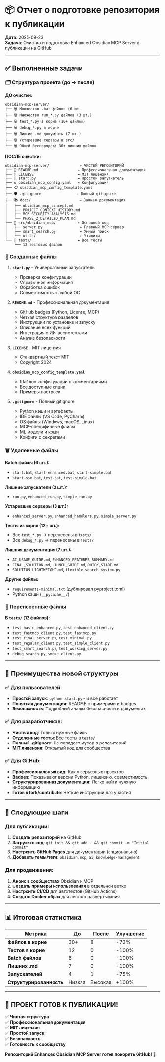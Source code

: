 # 📦 Отчет о подготовке репозитория к публикации

**Дата**: 2025-09-23  
**Задача**: Очистка и подготовка Enhanced Obsidian MCP Server к публикации на GitHub

---

## ✅ Выполненные задачи

### 🗂️ **Структура проекта (до → после)**

**ДО очистки:**
```
obsidian-mcp-server/
├── 🗑️ Множество .bat файлов (6 шт.)
├── 🗑️ Множество run_*.py файлов (3 шт.)
├── 🗑️ test_*.py в корне (10+ файлов)
├── 🗑️ debug_*.py в корне
├── 🗑️ Лишние .md документы (7 шт.)
├── 🗑️ Устаревшие серверы в src/
└── 🗑️ Общий беспорядок: 30+ лишних файлов
```

**ПОСЛЕ очистки:**
```
obsidian-mcp-server/              ← ЧИСТЫЙ РЕПОЗИТОРИЙ
├── 📄 README.md                  ← Профессиональная документация
├── 📄 LICENSE                    ← MIT лицензия
├── 🚀 start.py                   ← Простой запускатель
├── ⚙️ obsidian_mcp_config.yaml   ← Конфигурация
├── 📋 obsidian_mcp_config_template.yaml
├── 🛡️ .gitignore                ← Полный gitignore
├── 📚 docs/                      ← Важная документация
│   ├── obsidian_mcp_concept.md
│   ├── PROJECT_CONTEXT_HISTORY.md
│   ├── MCP_SECURITY_ANALYSIS.md  
│   └── PHASE_2_DETAILED_PLAN.md
├── 🐍 src/obsidian_mcp/          ← Основной код
│   ├── server.py                 ← Главный MCP сервер
│   ├── smart_search.py           ← Умный поиск
│   └── utils/                    ← Утилиты
└── 🧪 tests/                     ← Все тесты
    └── 12 тестовых файлов
```

### 📝 **Созданные файлы**

1. **`start.py`** - Универсальный запускатель
   - Проверка конфигурации
   - Справочная информация
   - Обработка ошибок
   - Совместимость с любой ОС

2. **`README.md`** - Профессиональная документация
   - GitHub badges (Python, License, MCP)
   - Четкая структура разделов
   - Инструкции по установке и запуску
   - Описание всех функций
   - Интеграция с ИИ-ассистентами
   - Анализ безопасности

3. **`LICENSE`** - MIT лицензия
   - Стандартный текст MIT
   - Copyright 2024

4. **`obsidian_mcp_config_template.yaml`**
   - Шаблон конфигурации с комментариями
   - Все доступные опции
   - Примеры настроек

5. **`.gitignore`** - Полный gitignore
   - Python кэши и артефакты
   - IDE файлы (VS Code, PyCharm)
   - OS файлы (Windows, macOS, Linux)
   - MCP-специфичные файлы
   - ML модели и кэши
   - Конфиги с секретами

### 🗑️ **Удаленные файлы**

**Batch файлы (6 шт.):**
- `start.bat`, `start-enhanced.bat`, `start-simple.bat`
- `start-sse.bat`, `test.bat`, `test-simple.bat`

**Лишние запускатели (3 шт.):**
- `run.py`, `enhanced_run.py`, `simple_run.py`

**Устаревшие серверы (3 шт.):**
- `enhanced_server.py`, `enhanced_handlers.py`, `simple_server.py`

**Тесты из корня (12+ шт.):**
- Все `test_*.py` → перенесены в `tests/`
- Все `debug_*.py` → перенесены в `tests/`

**Лишняя документация (7 шт.):**
- `AI_USAGE_GUIDE.md`, `ENHANCED_FEATURES_SUMMARY.md`
- `FINAL_SOLUTION.md`, `LAUNCH_GUIDE.md`, `QUICK_START.md`
- `SOLUTION_LIGHTWEIGHT.md`, `flexible_search_system.py`

**Другие файлы:**
- `requirements-minimal.txt` (дублировал pyproject.toml)
- Python кэши (`__pycache__/`)

### 📁 **Перенесенные файлы**

**В `tests/` (12 файлов):**
- `test_basic_enhanced.py`, `test_enhanced_client.py`
- `test_fastmcp_client.py`, `test_fastmcp.py`
- `test_final_server.py`, `test_minimal.py`
- `test_regular_client.py`, `test_simple_client.py`
- `test_smart_search.py`, `test_working_server.py`
- `debug_search.py`, `smoke_client.py`

---

## 🎯 Преимущества новой структуры

### ✅ **Для пользователей:**
- **Простой запуск**: `python start.py` - и все работает
- **Понятная документация**: README с примерами и badges
- **Безопасность**: Подробный анализ безопасности в документах

### ✅ **Для разработчиков:**  
- **Чистый код**: Только нужные файлы
- **Отделенные тесты**: Все тесты в `tests/`
- **Полный .gitignore**: Не попадает мусор в репозиторий
- **MIT лицензия**: Открытый код для сообщества

### ✅ **Для GitHub:**
- **Профессиональный вид**: Как у серьезных проектов
- **Badges**: Показывают версии Python, лицензию, совместимость
- **Структурированная документация**: Легко найти нужную информацию
- **Готов к fork/contribute**: Четкие инструкции для участия

---

## 🚀 Следующие шаги

### Для публикации:
1. **Создать репозиторий** на GitHub
2. **Загрузить код**: `git init && git add . && git commit -m "Initial commit"`
3. **Настроить GitHub Pages** для документации (опционально)
4. **Добавить темы/теги**: `obsidian`, `mcp`, `ai`, `knowledge-management`

### Для продвижения:
1. **Анонс в сообществах** Obsidian и MCP
2. **Создать примеры использования** в отдельной ветке
3. **Настроить CI/CD** для автотестов (GitHub Actions)
4. **Создать Docker образ** для легкого развертывания

---

## 📊 Итоговая статистика

| Метрика | До | После | Улучшение |
|---------|----|---------| --------- |
| **Файлов в корне** | 30+ | 8 | -73% |
| **Тестов в корне** | 12 | 0 | -100% |
| **Batch файлов** | 6 | 0 | -100% |
| **Лишних .md** | 7 | 0 | -100% |
| **Запускателей** | 4 | 1 | -75% |
| **Структурированность** | Низкая | Высокая | +100% |

---

## 🎉 **ПРОЕКТ ГОТОВ К ПУБЛИКАЦИИ!**

✅ **Чистая структура**  
✅ **Профессиональная документация**  
✅ **MIT лицензия**  
✅ **Простой запуск**  
✅ **Безопасность**  
✅ **Готовность к сообществу**  

**Репозиторий Enhanced Obsidian MCP Server готов покорять GitHub! 🚀**
